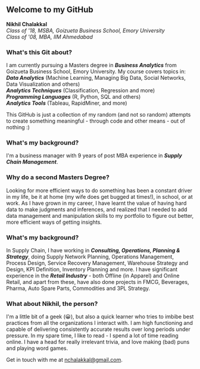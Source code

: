 ## Welcome to my GitHub

**Nikhil Chalakkal**  
*Class of '18, MSBA, Goizueta Business School, Emory University*  
*Class of '08, MBA, IIM Ahmedabad*  

### What's this Git about?

I am currently pursuing a Masters degree in **_Business Analytics_** from Goizueta Business School, Emory University. My course covers topics in:  
**_Data Analytics_** (Machine Learning, Managing Big Data, Social Networks, Data Visualization and others)  
**_Analytics Techniques_** (Classification, Regression and more)  
**_Programming Languages_** (R, Python, SQL and others)  
**_Analytics Tools_** (Tableau, RapidMiner, and more)   

This GitHub is just a collection of my random (and not so random) attempts to create something meaningful - through code and other means - out of nothing :)

### What's my background?
I'm a business manager with 9 years of post MBA experience in **_Supply Chain Management_**.

### Why do a second Masters Degree?

Looking for more efficient ways to do something has been a constant driver in my life, be it at home (my wife does get bugged at times!), in school, or at work. As I have grown in my career, I have learnt the value of having hard data to make judgments and inferences, and realized that I needed to add data management and manipulation skills to my portfolio to figure out better, more efficient ways of getting insights. 

### What's my background?

In Supply Chain, I have working in **_Consulting, Operations, Planning & Strategy_**, doing Supply Network Planning, Operations Management, Process Design, Service Recovery Management, Warehouse Strategy and Design, KPI Definition, Inventory Planning and more. I have significant experience in the **_Retail Industry_** - both Offline (in Apparel) and Online Retail, and apart from these, have also done projects in FMCG, Beverages, Pharma, Auto Spare Parts, Commodities and 3PL Strategy.

### What about Nikhil, the person?

I'm a little bit of a geek (:grinning:), but also a quick learner who tries to imbibe best practices from all the organizations I interact with. I am high functioning and capable of delivering consistently accurate results over long periods under pressure. In my spare time, I like to read - I spend a lot of time reading online. I have a head for really irrelevant trivia, and love making (bad) puns and playing word games.

Get in touch with me at nchalakkal@gmail.com.
